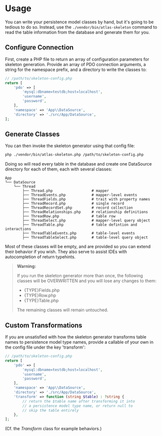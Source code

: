 # Usage

You can write your persistence model classes by hand, but it's going to be
tedious to do so. Instead, use the `./vendor/bin/atlas-skeleton` command to read
the table information from the database and generate them for you.

## Configure Connection

First, create a PHP file to return an array of configuration parameters for
skeleton generation. Provide an array of PDO connection arguments, a string for
the namespace prefix, and a directory to write the classes to:

```php
// /path/to/skeleton-config.php
return [
    'pdo' => [
        'mysql:dbname=testdb;host=localhost',
        'username',
        'password',
    ],
    'namespace' => 'App\\DataSource',
    'directory' => './src/App/DataSource',
];
```

## Generate Classes

You can then invoke the skeleton generator using that config file:

```bash
php ./vendor/bin/atlas-skeleton.php /path/to/skeleton-config.php
```

Doing so will read every table in the database and create one DataSource
directory for each of them, each with several classes:

```
App
└── DataSource
    └── Thread
        ├── Thread.php                  # mapper
        ├── ThreadEvents.php            # mapper-level events
        ├── ThreadFields.php            # trait with property names
        ├── ThreadRecord.php            # single record
        ├── ThreadRecordSet.php         # record collection
        ├── ThreadRelationships.php     # relationship definitions
        ├── ThreadRow.php               # table row
        ├── ThreadSelect.php            # mapper-level query object
        ├── ThreadTable.php             # table defintion and interactions
        ├── ThreadTableEvents.php       # table-level events
        ├── ThreadTableSelect.php       # table-level query object
```

Most of these classes will be empty, and are provided so you can extend their
behavior if you wish. They also serve to assist IDEs with autocompletion of
return typehints.

> **Warning:**
>
> If you run the skeleton generator more than once, the following classes will
> be OVERWRITTEN and you will lose any changes to them:
>
> - {TYPE}Fields.php
> - {TYPE}Row.php
> - {TYPE}Table.php
>
> The remaining classes will remain untouched.

## Custom Transformations

If you are unsatisfied with how the skeleton generator transforms table names to
persistence model type names, provide a callable of your own in the config file
under the key 'transform':

```php
// /path/to/skeleton-config.php
return [
    'pdo' => [
        'mysql:dbname=testdb;host=localhost',
        'username',
        'password',
    ],
    'namespace' => 'App\\DataSource',
    'directory' => './src/App/DataSource',
    'transform' => function (string $table) : ?string {
        // return the $table name after transforming it into
        // a persistence model type name, or return null to
        // skip the table entirely
    },
];
```

(Cf. the _Transform_ class for example behaviors.)

